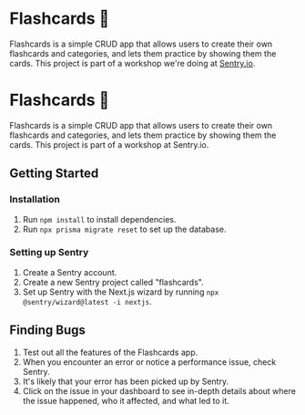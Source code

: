 # Flashcards 🧠

Flashcards is a simple CRUD app that allows users to create their own flashcards and categories, and lets them practice by showing them the cards. This project is part of a workshop we're doing at [Sentry.io](https://sentry.io/welcome).

**Flashcards 🧠**
================

Flashcards is a simple CRUD app that allows users to create their own flashcards and categories, and lets them practice by showing them the cards. This project is part of a workshop at Sentry.io.

**Getting Started**
---------------

### Installation

1. Run `npm install` to install dependencies.
2. Run `npx prisma migrate reset` to set up the database.

### Setting up Sentry

1. Create a Sentry account.
2. Create a new Sentry project called "flashcards".
3. Set up Sentry with the Next.js wizard by running `npx @sentry/wizard@latest -i nextjs`.

**Finding Bugs**
--------------

1. Test out all the features of the Flashcards app.
2. When you encounter an error or notice a performance issue, check Sentry.
3. It's likely that your error has been picked up by Sentry.
4. Click on the issue in your dashboard to see in-depth details about where the issue happened, who it affected, and what led to it.
